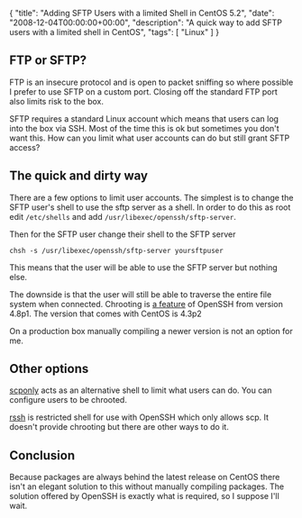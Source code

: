 {
  "title": "Adding SFTP Users with a limited Shell in CentOS 5.2",
  "date": "2008-12-04T00:00:00+00:00",
  "description": "A quick way to add SFTP users with a limited shell in CentOS",
  "tags": [
    "Linux"
  ]
}

## FTP or SFTP?

FTP is an insecure protocol and is open to packet sniffing so where possible I prefer to use SFTP on a custom port. Closing off the standard FTP port also limits risk to the box.

SFTP requires a standard Linux account which means that users can log into the box via SSH. Most of the time this is ok but sometimes you don't want this. How can you limit what user accounts can do but still grant SFTP access?

## The quick and dirty way

There are a few options to limit user accounts. The simplest is to change the SFTP user's shell to use the sftp server as a shell. In order to do this as root edit `/etc/shells` and add `/usr/libexec/openssh/sftp-server`.

Then for the SFTP user change their shell to the SFTP server 

    chsh -s /usr/libexec/openssh/sftp-server yoursftpuser 

This means that the user will be able to use the SFTP server but nothing else.

The downside is that the user will still be able to traverse the entire file system when connected. Chrooting is [a feature][1] of OpenSSH from version 4.8p1. The version that comes with CentOS is 4.3p2

On a production box manually compiling a newer version is not an option for me.

## Other options

[scponly][2] acts as an alternative shell to limit what users can do. You can configure users to be chrooted.

[rssh][3] is restricted shell for use with OpenSSH which only allows scp. It doesn't provide chrooting but there are other ways to do it.

## Conclusion

Because packages are always behind the latest release on CentOS there isn't an elegant solution to this without manually compiling packages. The solution offered by OpenSSH is exactly what is required, so I suppose I'll wait.

 [1]: http://undeadly.org/cgi?action=article&sid=20080220110039
 [2]: http://www.sublimation.org/scponly/wiki/index.php/Main_Page
 [3]: http://rssh.sourceforge.net/
